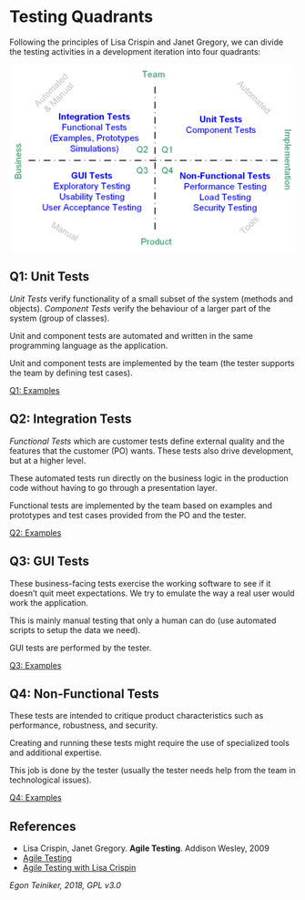 # Testing Quadrants 

Following the principles of Lisa Crispin and Janet Gregory, we can divide the 
testing activities in a development iteration into four quadrants:

<p align="center">
<img src="doc/AgileTesting.png" alt="Agile Testing Quadrants" width="500" />
</p>

## Q1: Unit Tests 
*Unit Tests* verify functionality of a small subset of the system (methods and 
objects).
*Component Tests* verify the behaviour of a larger part of the system (group of 
classes).

Unit and component tests are automated and written in the same programming 
language as the application.

Unit and component tests are implemented by the team (the tester supports the 
team by defining test cases).  

[Q1: Examples](https://github.com/teiniker/teiniker-lectures-softwarequality/tree/master/Testing/Q1)

## Q2: Integration Tests 
*Functional Tests* which are customer tests define external quality and the 
features that the customer (PO) wants. These tests also drive development, 
but at a higher level.

These automated tests run directly on the business logic in the production 
code without having to go through a presentation layer.

Functional tests are implemented by the team based on examples and 
prototypes and test cases provided from the PO and the tester.

[Q2: Examples](https://github.com/teiniker/teiniker-lectures-softwarequality/tree/master/Testing/Q2)

## Q3: GUI Tests
These business-facing tests exercise the working software to see if it 
doesn’t quit meet expectations. We try to emulate the way a real user would 
work the application.

This is mainly manual testing that only a human can do (use automated scripts 
to setup the data we need). 

GUI tests are performed by the tester.

[Q3: Examples](https://github.com/teiniker/teiniker-lectures-softwarequality/tree/master/Testing/Q3)

## Q4:  Non-Functional Tests
These tests are intended to critique product characteristics such as 
performance, robustness, and security. 

Creating and running these tests might require the use of specialized tools 
and additional expertise. 

This job is done by the tester (usually the tester needs help from the team 
in technological issues).

[Q4: Examples](https://github.com/teiniker/teiniker-lectures-softwarequality/tree/master/Testing/Q4)

## References

* Lisa Crispin, Janet Gregory. **Agile Testing**. Addison Wesley, 2009
* [Agile Testing](https://agiletester.ca/)
* [Agile Testing with Lisa Crispin](https://lisacrispin.com/)

*Egon Teiniker, 2018, GPL v3.0*
